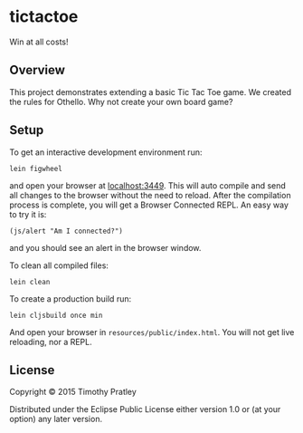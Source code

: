 # tictactoe

Win at all costs!

## Overview

This project demonstrates extending a basic Tic Tac Toe game.
We created the rules for Othello.
Why not create your own board game?

## Setup

To get an interactive development environment run:

    lein figwheel

and open your browser at [localhost:3449](http://localhost:3449/).
This will auto compile and send all changes to the browser without the
need to reload. After the compilation process is complete, you will
get a Browser Connected REPL. An easy way to try it is:

    (js/alert "Am I connected?")

and you should see an alert in the browser window.

To clean all compiled files:

    lein clean

To create a production build run:

    lein cljsbuild once min

And open your browser in `resources/public/index.html`. You will not
get live reloading, nor a REPL.

## License

Copyright © 2015 Timothy Pratley

Distributed under the Eclipse Public License either version 1.0 or (at your option) any later version.
